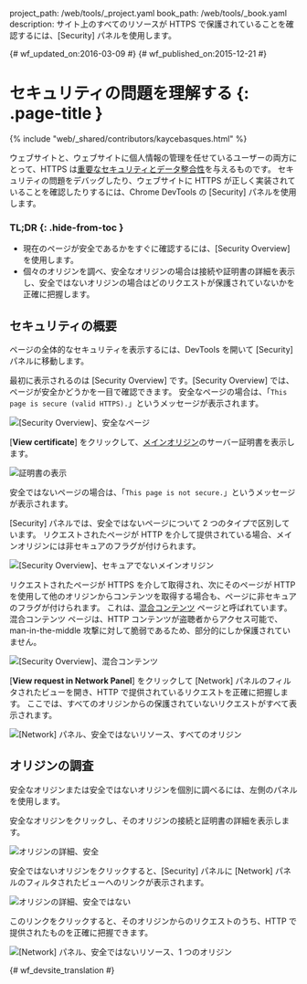 project_path: /web/tools/_project.yaml
book_path: /web/tools/_book.yaml
description: サイト上のすべてのリソースが HTTPS で保護されていることを確認するには、[Security] パネルを使用します。

{# wf_updated_on:2016-03-09 #}
{# wf_published_on:2015-12-21 #}

# セキュリティの問題を理解する {: .page-title }

{% include "web/_shared/contributors/kaycebasques.html" %}

ウェブサイトと、ウェブサイトに個人情報の管理を任せているユーザーの両方にとって、HTTPS は[重要なセキュリティとデータ整合性][why-https]を与えるものです。
セキュリティの問題をデバッグしたり、ウェブサイトに HTTPS が正しく実装されていることを確認したりするには、Chrome DevTools の [Security] パネルを使用します。




### TL;DR {: .hide-from-toc }
- 現在のページが安全であるかをすぐに確認するには、[Security Overview] を使用します。
- 個々のオリジンを調べ、安全なオリジンの場合は接続や証明書の詳細を表示し、安全ではないオリジンの場合はどのリクエストが保護されていないかを正確に把握します。


##  セキュリティの概要

ページの全体的なセキュリティを表示するには、DevTools を開いて [Security] パネルに移動します。
 

最初に表示されるのは [Security Overview] です。[Security Overview] では、ページが安全かどうかを一目で確認できます。
安全なページの場合は、「`This page is secure (valid HTTPS).`」というメッセージが表示されます。


![[Security Overview]、安全なページ](images/overview-secure.png)

[**View certificate**] をクリックして、[メインオリジン][same-origin-policy]のサーバー証明書を表示します。
 

![証明書の表示](images/view-certificate.png)

安全ではないページの場合は、「`This page is not secure.`」というメッセージが表示されます。

[Security] パネルでは、安全ではないページについて 2 つのタイプで区別しています。
リクエストされたページが HTTP を介して提供されている場合、メインオリジンには非セキュアのフラグが付けられます。
 

![[Security Overview]、セキュアでないメインオリジン](images/overview-non-secure.png)

リクエストされたページが HTTPS を介して取得され、次にそのページが HTTP を使用して他のオリジンからコンテンツを取得する場合も、ページに非セキュアのフラグが付けられます。
これは、[混合コンテンツ][mixed-content] ページと呼ばれています。
混合コンテンツ ページは、HTTP コンテンツが盗聴者からアクセス可能で、man-in-the-middle 攻撃に対して脆弱であるため、部分的にしか保護されていません。
 

![[Security Overview]、混合コンテンツ](images/overview-mixed.png)

[**View request in Network Panel**] をクリックして [Network] パネルのフィルタされたビューを開き、HTTP で提供されているリクエストを正確に把握します。
ここでは、すべてのオリジンからの保護されていないリクエストがすべて表示されます。
 

![[Network] パネル、安全ではないリソース、すべてのオリジン](images/network-all.png)

##  オリジンの調査

安全なオリジンまたは安全ではないオリジンを個別に調べるには、左側のパネルを使用します。 

安全なオリジンをクリックし、そのオリジンの接続と証明書の詳細を表示します。


![オリジンの詳細、安全](images/origin-detail-secure.png)

安全ではないオリジンをクリックすると、[Security] パネルに [Network] パネルのフィルタされたビューへのリンクが表示されます。 

![オリジンの詳細、安全ではない](images/origin-detail-non-secure.png)

このリンクをクリックすると、そのオリジンからのリクエストのうち、HTTP で提供されたものを正確に把握できます。
 

![[Network] パネル、安全ではないリソース、1 つのオリジン](images/network-one.png)





[mixed-content]: https://developers.google.com/web/fundamentals/security/prevent-mixed-content/what-is-mixed-content
[same-origin-policy]: https://en.wikipedia.org/wiki/Same-origin_policy
[why-https]: https://developers.google.com/web/fundamentals/security/encrypt-in-transit/why-https


{# wf_devsite_translation #}
